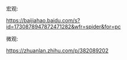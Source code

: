 
宏观:

https://baijiahao.baidu.com/s?id=1730878947872471282&wfr=spider&for=pc

微观:

https://zhuanlan.zhihu.com/p/382089202

